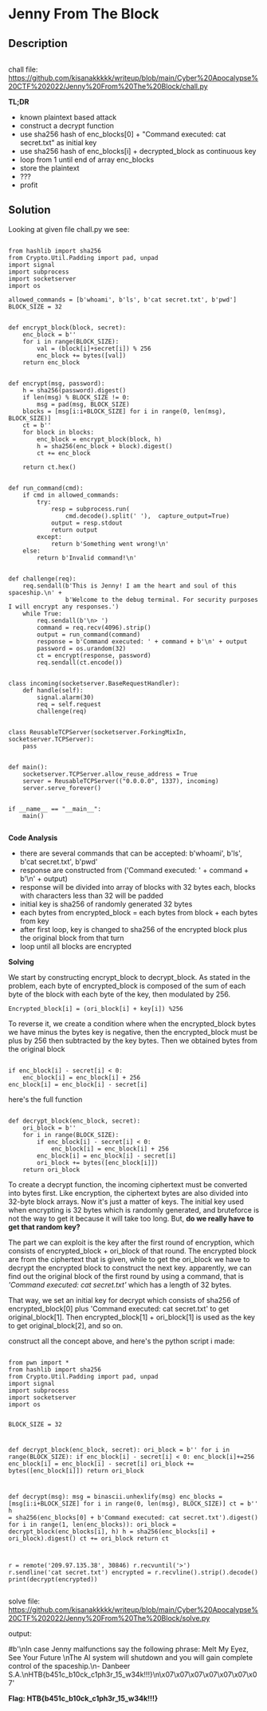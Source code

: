<h1>Jenny From The Block</h1>
<!-- wp:heading -->
<h2><strong>Description</strong></h2>
<!-- /wp:heading -->

<!-- wp:preformatted -->
<pre class="wp-block-preformatted"></pre>
<!-- /wp:preformatted -->
chall file: https://github.com/kisanakkkkk/writeup/blob/main/Cyber%20Apocalypse%20CTF%202022/Jenny%20From%20The%20Block/chall.py
<p><strong>TL;DR</strong>

- known plaintext based attack
- construct a decrypt function
- use sha256 hash of enc_blocks[0] + "Command executed: cat secret.txt" as initial key
- use sha256 hash of enc_blocks[i] + decrypted_block as continuous key
- loop from 1 until end of array enc_blocks
- store the plaintext
- ???
- profit
</p>

<!-- wp:heading -->
<h2><strong>Solution</strong></h2>
<!-- /wp:heading -->

<!-- wp:paragraph -->
<p>Looking at given file chall.py we see:</p>
<!-- /wp:paragraph -->

<!-- wp:code -->
<pre class="wp-block-code"><code>
from hashlib import sha256
from Crypto.Util.Padding import pad, unpad
import signal
import subprocess
import socketserver
import os

allowed_commands = [b'whoami', b'ls', b'cat secret.txt', b'pwd']
BLOCK_SIZE = 32


def encrypt_block(block, secret):
    enc_block = b''
    for i in range(BLOCK_SIZE):
        val = (block[i]+secret[i]) % 256
        enc_block += bytes([val])
    return enc_block


def encrypt(msg, password):
    h = sha256(password).digest()
    if len(msg) % BLOCK_SIZE != 0:
        msg = pad(msg, BLOCK_SIZE)
    blocks = [msg[i:i+BLOCK_SIZE] for i in range(0, len(msg), BLOCK_SIZE)]
    ct = b''
    for block in blocks:
        enc_block = encrypt_block(block, h)
        h = sha256(enc_block + block).digest()
        ct += enc_block

    return ct.hex()


def run_command(cmd):
    if cmd in allowed_commands:
        try:
            resp = subprocess.run(
                cmd.decode().split(' '),  capture_output=True)
            output = resp.stdout
            return output
        except:
            return b'Something went wrong!\n'
    else:
        return b'Invalid command!\n'


def challenge(req):
    req.sendall(b'This is Jenny! I am the heart and soul of this spaceship.\n' +
                b'Welcome to the debug terminal. For security purposes I will encrypt any responses.')
    while True:
        req.sendall(b'\n> ')
        command = req.recv(4096).strip()
        output = run_command(command)
        response = b'Command executed: ' + command + b'\n' + output
        password = os.urandom(32)
        ct = encrypt(response, password)
        req.sendall(ct.encode())


class incoming(socketserver.BaseRequestHandler):
    def handle(self):
        signal.alarm(30)
        req = self.request
        challenge(req)


class ReusableTCPServer(socketserver.ForkingMixIn, socketserver.TCPServer):
    pass


def main():
    socketserver.TCPServer.allow_reuse_address = True
    server = ReusableTCPServer(("0.0.0.0", 1337), incoming)
    server.serve_forever()


if __name__ == "__main__":
    main()

</code></pre>
<!-- /wp:code -->

<!-- wp:paragraph -->
<p><strong>Code Analysis</strong></p>
<!-- /wp:paragraph -->

<!-- wp:paragraph -->
<ul>
  <li>there are several commands that can be accepted: b'whoami', b'ls', b'cat secret.txt', b'pwd'</li>
  <li>response are constructed from ('Command executed: ' + command + b'\n' + output)</li>
  <li>response will be divided into array of blocks with 32 bytes each, blocks with characters less than 32 will be padded</li>
  <li>initial key is sha256 of randomly generated 32 bytes</li>
  <li>each bytes from encrypted_block = each bytes from block + each bytes from key</li>
  <li>after first loop, key is changed to sha256 of the encrypted block plus the original block from that turn </li>
  <li>loop until all blocks are encrypted</li>
</ul>
<!-- /wp:paragraph -->

<!-- wp:paragraph -->
<p><strong>Solving</strong></p>
<!-- /wp:paragraph -->

<!-- wp:paragraph -->
<p>We start by constructing encrypt_block to decrypt_block. As stated in the problem, each byte of encrypted_block is composed of the sum of each byte of the block with each byte of the key, then modulated by 256.</p>
 <code>Encrypted_block[i] = (ori_block[i] + key[i]) %256</code>
 <p>
To reverse it, we create a condition where when the encrypted_block bytes we have minus the bytes key is negative, then the encrypted_block must be plus by 256 then subtracted by the key bytes. Then we obtained bytes from the original block</p>
<pre><code>
if enc_block[i] - secret[i] < 0:
    enc_block[i] = enc_block[i] + 256
enc_block[i] = enc_block[i] - secret[i]
</code></pre>
<p>here's the full function</p>
<pre><code>
def decrypt_block(enc_block, secret):
    ori_block = b''
    for i in range(BLOCK_SIZE):
        if enc_block[i] - secret[i] < 0:
            enc_block[i] = enc_block[i] + 256
        enc_block[i] = enc_block[i] - secret[i]
        ori_block += bytes([enc_block[i]])
    return ori_block
</code></pre>


<p>To create a decrypt function, the incoming ciphertext must be converted into bytes first. Like encryption, the ciphertext bytes are also divided into 32-byte block arrays. Now it's just a matter of keys. The initial key used when encrypting is 32 bytes which is randomly generated, and bruteforce is not the way to get it because it will take too long. But, <strong>do we really have to get that random key?</strong></p>

<p>The part we can exploit is the key after the first round of encryption, which consists of encrypted_block + ori_block of that round. The encrypted block are from the ciphertext that is given, while to get the ori_block we have to decrypt the encrypted block to construct the next key. apparently, we can find out the original block of the first round by using a command, that is <em>'Command executed: cat secret.txt'</em> which has a length of 32 bytes.
</p>

<p>That way, we set an initial key for decrypt which consists of sha256 of encrypted_block[0] plus 'Command executed: cat secret.txt' to get original_block[1]. Then encrypted_block[1] + ori_block[1] is used as the key to get original_block[2], and so on.</p>

<p>construct all the concept above, and here's the python script i made:</p>
<!-- wp:code -->
<pre class="wp-block-code"><code>
from pwn import *
from hashlib import sha256
from Crypto.Util.Padding import pad, unpad
import signal
import subprocess
import socketserver
import os

BLOCK_SIZE = 32

def decrypt_block(enc_block, secret):
    ori_block = b''
    for i in range(BLOCK_SIZE):
        if enc_block[i] - secret[i] < 0:
            enc_block[i]+=256
        enc_block[i] = enc_block[i] - secret[i]
        ori_block += bytes([enc_block[i]])
    return ori_block

def decrypt(msg):
    msg = binascii.unhexlify(msg)
    enc_blocks = [msg[i:i+BLOCK_SIZE] for i in range(0, len(msg), BLOCK_SIZE)]
    ct = b''
    h = sha256(enc_blocks[0] + b'Command executed: cat secret.txt').digest()
    for i in range(1, len(enc_blocks)):
        ori_block = decrypt_block(enc_blocks[i], h)
        h = sha256(enc_blocks[i] + ori_block).digest()
        ct += ori_block
    return ct

r = remote('209.97.135.38', 30846)
r.recvuntil('>')
r.sendline('cat secret.txt')
encrypted = r.recvline().strip().decode()
print(decrypt(encrypted))
</code></pre>
<!-- /wp:code -->
solve file: https://github.com/kisanakkkkk/writeup/blob/main/Cyber%20Apocalypse%20CTF%202022/Jenny%20From%20The%20Block/solve.py
<!-- wp:paragraph -->
<p>output:</p>
<!-- /wp:paragraph -->
#b'\nIn case Jenny malfunctions say the following phrase: Melt My Eyez, See Your Future  \nThe AI system will shutdown and you will gain complete control of the spaceship.\n- Danbeer S.A.\nHTB{b451c_b10ck_c1ph3r_15_w34k!!!}\n\x07\x07\x07\x07\x07\x07\x07'

<p><strong>Flag: HTB{b451c_b10ck_c1ph3r_15_w34k!!!}</strong></p>
